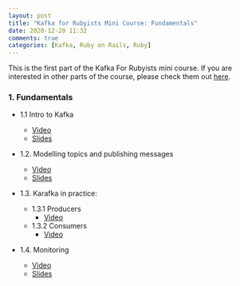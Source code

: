```yaml
---
layout: post
title: "Kafka for Rubyists Mini Course: Fundamentals"
date: 2020-12-20 11:32
comments: true
categories: [Kafka, Ruby on Rails, Ruby]
---
```


This is the first part of the Kafka For Rubyists mini course. If you are interested in other parts of the course, please check them out [here](https://karolgalanciak.com/blog/2020/12/20/kafka-for-rubyists-mini-course/).

<!--more-->

### 1. Fundamentals

- 1.1 Intro to Kafka
  - [Video](https://www.youtube.com/watch?v=kuNKQgWdl8g)
  - [Slides](https://speakerdeck.com/azdaroth/kafka-for-rubyists-intro-to-kafka)

- 1.2. Modelling topics and publishing messages
  - [Video](https://www.youtube.com/watch?v=e1g8D7wAIA8)
  - [Slides](https://speakerdeck.com/azdaroth/kafka-for-rubyists-topics-and-publishing-messages)

- 1.3. Karafka in practice:
  - 1.3.1 Producers
    - [Video](https://www.youtube.com/watch?v=YCpr-AQlK2I)
  - 1.3.2 Consumers
    - [Video](https://www.youtube.com/watch?v=ZQ2ls3f_h8k)

- 1.4. Monitoring
  - [Video](https://www.youtube.com/watch?v=wpRIpuG8EF4)
  - [Slides](https://speakerdeck.com/azdaroth/kafka-for-rubyists-monitoring)
